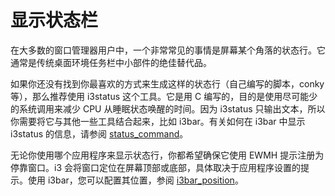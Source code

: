 # 显示状态栏

在大多数的窗口管理器用户中，一个非常常见的事情是屏幕某个角落的状态行。它通常是传统桌面环境任务栏中小部件的绝佳替代品。

如果你还没有找到你最喜欢的方式来生成这样的状态行（自己编写的脚本，conky 等），那么推荐使用 i3status 这个工具。它是用 C 编写的，目的是使用尽可能少的系统调用来减少 CPU 从睡眠状态唤醒的时间。因为 i3status 只输出文本，所以你需要将它与其他一些工具结合起来，比如 i3bar。有关如何在 i3bar 中显示 i3status 的信息，请参阅 [status_command](../配置i3bar/状态栏命令.md)。

无论你使用哪个应用程序来显示状态行，你都希望确保它使用 EWMH 提示注册为停靠窗口。i3 会将窗口定位在屏幕顶部或底部，具体取决于应用程序设置的提示。使用 i3bar，您可以配置其位置，参阅 [i3bar_position](../配置i3bar/位置.md)。